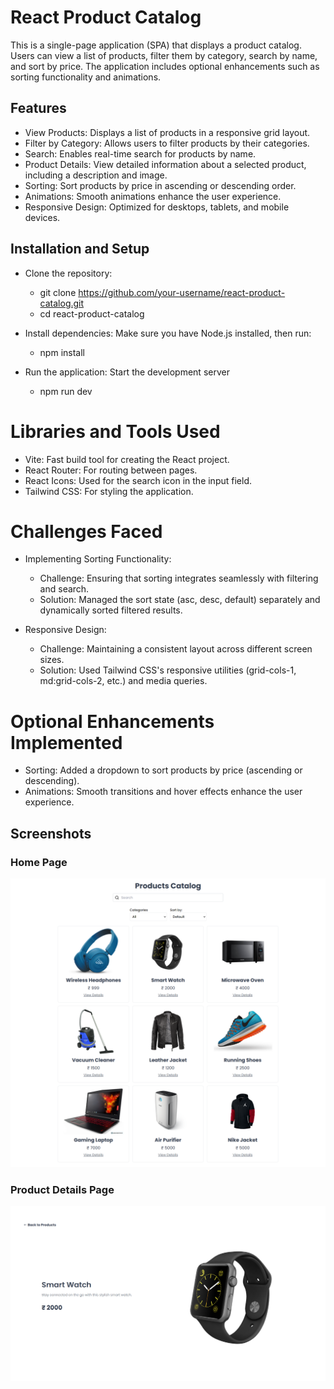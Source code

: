 # React Product Catalog

This is a single-page application (SPA) that displays a product catalog. Users can view a list of products, filter them by category, search by name, and sort by price. The application includes optional enhancements such as sorting functionality and animations.

## Features
* View Products: Displays a list of products in a responsive grid layout.
* Filter by Category: Allows users to filter products by their categories.
* Search: Enables real-time search for products by name.
* Product Details: View detailed information about a selected product, including a description and image.
* Sorting: Sort products by price in ascending or descending order.
* Animations: Smooth animations enhance the user experience.
* Responsive Design: Optimized for desktops, tablets, and mobile devices.

## Installation and Setup
* Clone the repository:
    * git clone https://github.com/your-username/react-product-catalog.git
    * cd react-product-catalog

* Install dependencies: Make sure you have Node.js installed, then run:
    * npm install

* Run the application: Start the development server
    * npm run dev 

# Libraries and Tools Used
* Vite: Fast build tool for creating the React project.
* React Router: For routing between pages.
* React Icons: Used for the search icon in the input field.
* Tailwind CSS: For styling the application.

# Challenges Faced
* Implementing Sorting Functionality:

    * Challenge: Ensuring that sorting integrates seamlessly with filtering and search.
    * Solution: Managed the sort state (asc, desc, default) separately and dynamically sorted filtered results.

* Responsive Design:

    * Challenge: Maintaining a consistent layout across different screen sizes.
    * Solution: Used Tailwind CSS's responsive utilities (grid-cols-1, md:grid-cols-2, etc.) and media queries.

# Optional Enhancements Implemented
* Sorting: Added a dropdown to sort products by price (ascending or descending).
* Animations: Smooth transitions and hover effects enhance the user experience.

## Screenshots

### Home Page
![Home Page](public/images/screenshots/home-page.png)

### Product Details Page
![Product Details Page](public/images/screenshots/product-details-page.png)
